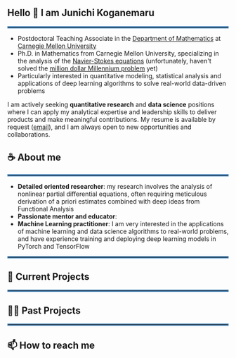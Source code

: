 <div id="toc">
  <ul style="list-style: none">
    <summary>
      <h2>
      Hello 👋 I am Junichi Koganemaru
      </h2>
    </summary>
  </ul>
</div>

<hr style="border:2px solid #4682b4">

* Postdoctoral Teaching Associate in the [Department of Mathematics](https://www.cmu.edu/math/index.html) at [Carnegie Mellon University](https://www.cmu.edu/)
* Ph.D. in Mathematics from Carnegie Mellon University, specializing in the analysis of the [Navier-Stokes equations](https://en.wikipedia.org/wiki/Navier%E2%80%93Stokes_equations) (unfortunately, haven't solved the [million dollar Millennium problem](https://en.wikipedia.org/wiki/Navier%E2%80%93Stokes_existence_and_smoothness) yet)
* Particularly interested in quantitative modeling, statistical analysis and applications of deep learning algorithms to solve real-world data-driven problems 

I am actively seeking **quantitative research** and **data science** positions where I can apply my analytical expertise and leadership skills to deliver products and make meaningful contributions. My resume is available by request ([email](mailto:jkoganem@gmail.com)), and I am always open to new opportunities and collaborations. 

<div id="toc">
  <ul style="list-style: none">
    <summary>
      <h2>
      ☕ About me 
      </h2>
    </summary>
  </ul>
</div>

<hr style="border:2px solid #4682b4">


* **Detailed oriented researcher**: my research involves the analysis of nonlinear partial differential equations, often requiring meticulous derivation of a priori estimates combined with deep ideas from Functional Analysis 
* **Passionate mentor and educator**:  
* **Machine Learning practitioner**: I am very interested in the applications of machine learning and data science algorithms to real-world problems, and have experience training and deploying deep learning models in PyTorch and TensorFlow

<hr style="border:2px solid #4682b4">
<div id="toc">
  <ul style="list-style: none">
    <summary>
      <h2>
      🤔 Current Projects
      </h2>
    </summary>
  </ul>
</div>


<hr style="border:2px solid #4682b4">


<div id="toc">
  <ul style="list-style: none">
    <summary>
      <h2>
      🧑‍🏫 Past Projects
      </h2>
    </summary>
  </ul>
</div>

<hr style="border:2px solid #4682b4">

<div id="toc">
  <ul style="list-style: none">
    <summary>
      <h2>
      📫 How to reach me
      </h2>
    </summary>
  </ul>
</div>



<!-- 

<hr style="border:2px solid #4682b4">

## 🤔 Current Projects 


<!--
**jkoganem/jkoganem** is a ✨ _special_ ✨ repository because its `README.md` (this file) appears on your GitHub profile.

Here are some ideas to get you started:

- 🔭 I’m currently working on ...
- 🌱 I’m currently learning ...
- 👯 I’m looking to collaborate on ...
- 🤔 I’m looking for help with ...
- 💬 Ask me about ...
- 
- 😄 Pronouns: ...
- ⚡ Fun fact: ...
-->

<!-- 

## 📫 How to reach me: ... --> 
